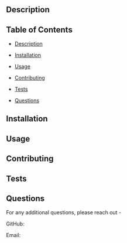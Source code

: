 
# 



## Description


## Table of Contents
- [Description](#description)
- [Installation](#installation)
- [Usage](#usage)

- [Contributing](#contributing)
- [Tests](#tests)
- [Questions](#questions)

## Installation


## Usage




## Contributing


## Tests


## Questions
For any additional questions, please reach out -

GitHub: [](https://github.com/)

Email: 
